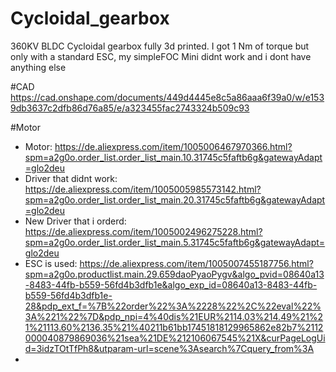 # Cycloidal_gearbox
360KV BLDC Cycloidal gearbox fully 3d printed. I got 1 Nm of torque but only with a standard ESC, my simpleFOC Mini didnt work and i dont have anything else

#CAD
https://cad.onshape.com/documents/449d4445e8c5a86aaa6f39a0/w/e1539db3637c2dfb86d76a85/e/a323455fac2743324b509c93

#Motor
- Motor: https://de.aliexpress.com/item/1005006467970366.html?spm=a2g0o.order_list.order_list_main.10.31745c5faftb6g&gatewayAdapt=glo2deu
- Driver that didnt work: https://de.aliexpress.com/item/1005005985573142.html?spm=a2g0o.order_list.order_list_main.20.31745c5faftb6g&gatewayAdapt=glo2deu
- New Driver that i orderd: https://de.aliexpress.com/item/1005002496275228.html?spm=a2g0o.order_list.order_list_main.5.31745c5faftb6g&gatewayAdapt=glo2deu
- ESC is used: https://de.aliexpress.com/item/1005007455187756.html?spm=a2g0o.productlist.main.29.659daoPyaoPygv&algo_pvid=08640a13-8483-44fb-b559-56fd4b3dfb1e&algo_exp_id=08640a13-8483-44fb-b559-56fd4b3dfb1e-28&pdp_ext_f=%7B%22order%22%3A%2228%22%2C%22eval%22%3A%221%22%7D&pdp_npi=4%40dis%21EUR%2114.03%214.49%21%21%21113.60%2136.35%21%40211b61bb17451818129965862e82b7%2112000040879869036%21sea%21DE%212106067545%21X&curPageLogUid=3idzTOtTfPh8&utparam-url=scene%3Asearch%7Cquery_from%3A
- 
